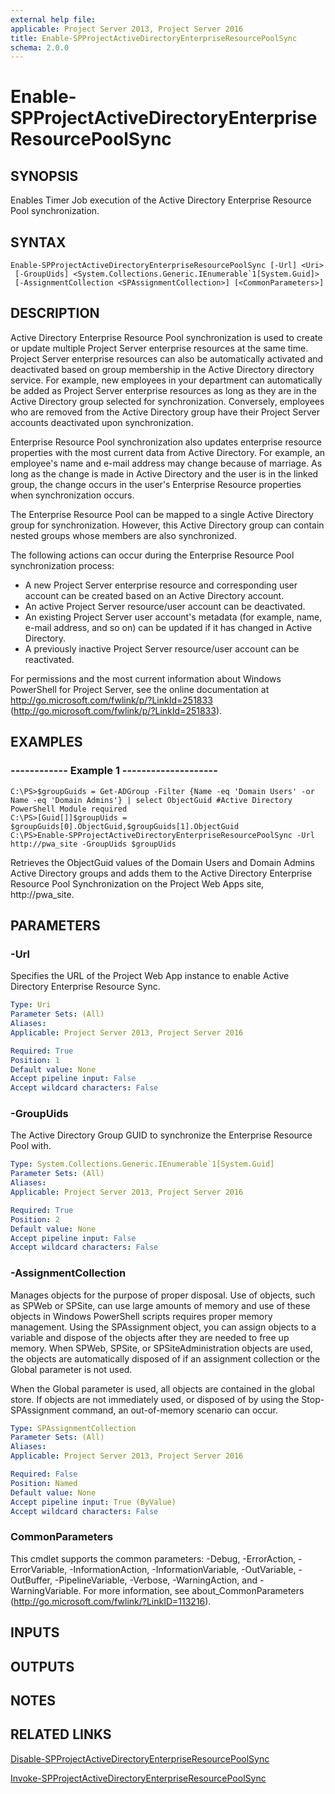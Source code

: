 ```yaml
---
external help file: 
applicable: Project Server 2013, Project Server 2016
title: Enable-SPProjectActiveDirectoryEnterpriseResourcePoolSync
schema: 2.0.0
---
```


# Enable-SPProjectActiveDirectoryEnterpriseResourcePoolSync

## SYNOPSIS
Enables Timer Job execution of the Active Directory Enterprise Resource Pool synchronization.

## SYNTAX

```
Enable-SPProjectActiveDirectoryEnterpriseResourcePoolSync [-Url] <Uri>
 [-GroupUids] <System.Collections.Generic.IEnumerable`1[System.Guid]>
 [-AssignmentCollection <SPAssignmentCollection>] [<CommonParameters>]
```

## DESCRIPTION
Active Directory Enterprise Resource Pool synchronization is used to create or update multiple Project Server enterprise resources at the same time.
Project Server enterprise resources can also be automatically activated and deactivated based on group membership in the Active Directory directory service.
For example, new employees in your department can automatically be added as Project Server enterprise resources as long as they are in the Active Directory group selected for synchronization.
Conversely, employees who are removed from the Active Directory group have their Project Server accounts deactivated upon synchronization.

Enterprise Resource Pool synchronization also updates enterprise resource properties with the most current data from Active Directory.
For example, an employee's name and e-mail address may change because of marriage.
As long as the change is made in Active Directory and the user is in the linked group, the change occurs in the user's Enterprise Resource properties when synchronization occurs.

The Enterprise Resource Pool can be mapped to a single Active Directory group for synchronization.
However, this Active Directory group can contain nested groups whose members are also synchronized.

The following actions can occur during the Enterprise Resource Pool synchronization process:

- A new Project Server enterprise resource and corresponding user account can be created based on an Active Directory account.
- An active Project Server resource/user account can be deactivated.
- An existing Project Server user account's metadata (for example, name, e-mail address, and so on) can be updated if it has changed in Active Directory.
- A previously inactive Project Server resource/user account can be reactivated.

For permissions and the most current information about Windows PowerShell for Project Server, see the online documentation at http://go.microsoft.com/fwlink/p/?LinkId=251833 (http://go.microsoft.com/fwlink/p/?LinkId=251833).

## EXAMPLES

###   ------------ Example 1 --------------------
```
C:\PS>$groupGuids = Get-ADGroup -Filter {Name -eq 'Domain Users' -or Name -eq 'Domain Admins'} | select ObjectGuid #Active Directory PowerShell Module required
C:\PS>[Guid[]]$groupUids = $groupGuids[0].ObjectGuid,$groupGuids[1].ObjectGuid
C:\PS>Enable-SPProjectActiveDirectoryEnterpriseResourcePoolSync -Url http://pwa_site -GroupUids $groupUids
```

Retrieves the ObjectGuid values of the Domain Users and Domain Admins Active Directory groups and adds them to the Active Directory Enterprise Resource Pool Synchronization on the Project Web Apps site, http://pwa_site.

## PARAMETERS

### -Url
Specifies the URL of the Project Web App instance to enable Active Directory Enterprise Resource Sync.

```yaml
Type: Uri
Parameter Sets: (All)
Aliases: 
Applicable: Project Server 2013, Project Server 2016

Required: True
Position: 1
Default value: None
Accept pipeline input: False
Accept wildcard characters: False
```

### -GroupUids
The Active Directory Group GUID to synchronize the Enterprise Resource Pool with.

```yaml
Type: System.Collections.Generic.IEnumerable`1[System.Guid]
Parameter Sets: (All)
Aliases: 
Applicable: Project Server 2013, Project Server 2016

Required: True
Position: 2
Default value: None
Accept pipeline input: False
Accept wildcard characters: False
```

### -AssignmentCollection
Manages objects for the purpose of proper disposal.
Use of objects, such as SPWeb or SPSite, can use large amounts of memory and use of these objects in Windows PowerShell scripts requires proper memory management.
Using the SPAssignment object, you can assign objects to a variable and dispose of the objects after they are needed to free up memory.
When SPWeb, SPSite, or SPSiteAdministration objects are used, the objects are automatically disposed of if an assignment collection or the Global parameter is not used.

When the Global parameter is used, all objects are contained in the global store.
If objects are not immediately used, or disposed of by using the Stop-SPAssignment command, an out-of-memory scenario can occur.

```yaml
Type: SPAssignmentCollection
Parameter Sets: (All)
Aliases: 
Applicable: Project Server 2013, Project Server 2016

Required: False
Position: Named
Default value: None
Accept pipeline input: True (ByValue)
Accept wildcard characters: False
```

### CommonParameters
This cmdlet supports the common parameters: -Debug, -ErrorAction, -ErrorVariable, -InformationAction, -InformationVariable, -OutVariable, -OutBuffer, -PipelineVariable, -Verbose, -WarningAction, and -WarningVariable. For more information, see about_CommonParameters (http://go.microsoft.com/fwlink/?LinkID=113216).

## INPUTS

## OUTPUTS

## NOTES

## RELATED LINKS

[Disable-SPProjectActiveDirectoryEnterpriseResourcePoolSync](Disable-SPProjectActiveDirectoryEnterpriseResourcePoolSync.md)

[Invoke-SPProjectActiveDirectoryEnterpriseResourcePoolSync](Invoke-SPProjectActiveDirectoryEnterpriseResourcePoolSync.md)

